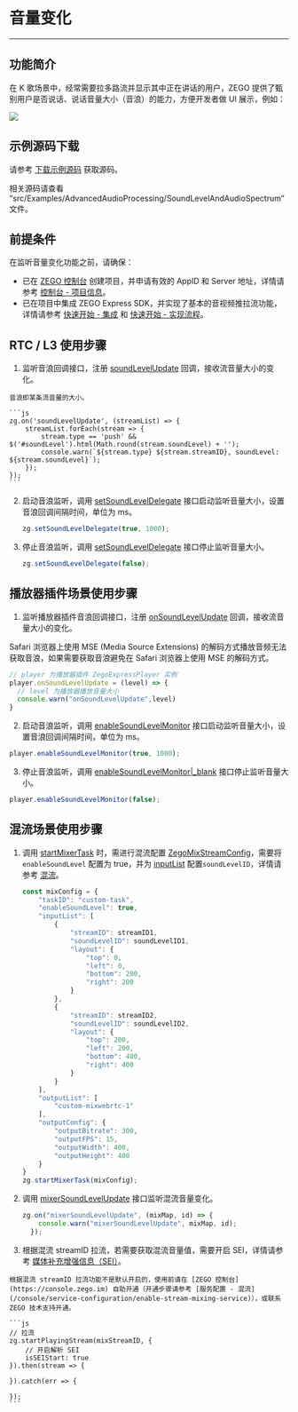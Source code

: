 # 音量变化

- - -

## 功能简介

在 K 歌场景中，经常需要拉多路流并显示其中正在讲话的用户，ZEGO 提供了甄别用户是否说话、说话音量大小（音浪）的能力，方便开发者做 UI 展示，例如：

<Frame width="512" height="auto" caption=""><img src="https://doc-media.zego.im/sdk-doc/Pics/Android/ZegoLiveRoom/SoundLevel.png" /></Frame>

## 示例源码下载

请参考 [下载示例源码](https://doc-zh.zego.im/article/16051) 获取源码。

相关源码请查看 “src/Examples/AdvancedAudioProcessing/SoundLevelAndAudioSpectrum” 文件。

## 前提条件

在监听音量变化功能之前，请确保：

- 已在 [ZEGO 控制台](https://console.zego.im) 创建项目，并申请有效的 AppID 和 Server 地址，详情请参考 [控制台 - 项目信息](/console/project-info)。
- 已在项目中集成 ZEGO Express SDK，并实现了基本的音视频推拉流功能，详情请参考 [快速开始 - 集成](https://doc-zh.zego.im/article/199) 和 [快速开始 - 实现流程](https://doc-zh.zego.im/article/7638)。


## RTC / L3 使用步骤

1. 监听音浪回调接口，注册 [soundLevelUpdate](https://doc-zh.zego.im/article/api?doc=Express_Video_SDK_API~javascript_web~interface~ZegoRTCEvent#sound-level-update) 回调，接收流音量大小的变化。

<Note title="说明">


    音浪即某条流音量的大小。

</Note>



    ```js
    zg.on('soundLevelUpdate', (streamList) => {
        streamList.forEach(stream => {
            stream.type == 'push' && $('#soundLevel').html(Math.round(stream.soundLevel) + '');
            console.warn(`${stream.type} ${stream.streamID}, soundLevel: ${stream.soundLevel}`);
        });
    });
    ```


2. 启动音浪监听，调用 [setSoundLevelDelegate](https://doc-zh.zego.im/article/api?doc=Express_Video_SDK_API~javascript_web~class~ZegoExpressEngine#set-sound-level-delegate) 接口启动监听音量大小，设置音浪回调间隔时间，单位为 ms。

    ```javascript
    zg.setSoundLevelDelegate(true, 1000);
    ```

3. 停止音浪监听，调用 [setSoundLevelDelegate](https://doc-zh.zego.im/article/api?doc=Express_Video_SDK_API~javascript_web~class~ZegoExpressEngine#set-sound-level-delegate) 接口停止监听音量大小。

    ```javascript
    zg.setSoundLevelDelegate(false);
    ```

## 播放器插件场景使用步骤

1. 监听播放器插件音浪回调接口，注册 [onSoundLevelUpdate](https://doc-zh.zego.im/article/api?doc=Express_Video_SDK_API~javascript_web~class~ZegoExpressPlayer#on-sound-level-update) 回调，接收流音量大小的变化。

<Warning title="注意">

Safari 浏览器上使用 MSE (Media Source Extensions) 的解码方式播放音频无法获取音浪，如果需要获取音浪避免在 Safari 浏览器上使用 MSE 的解码方式。

</Warning>

```js
// player 为播放器插件 ZegoExpressPlayer 实例
player.onSoundLevelUpdate = (level) => {
  // level 为播放器播放音量大小
  console.warn("onSoundLevelUpdate",level)
}
```

2. 启动音浪监听，调用 [enableSoundLevelMonitor](https://doc-zh.zego.im/article/api?doc=Express_Video_SDK_API~javascript_web~class~ZegoExpressPlayer#enable-sound-level-monitor) 接口启动监听音量大小，设置音浪回调间隔时间，单位为 ms。

```js
player.enableSoundLevelMonitor(true, 1000);
```

3. 停止音浪监听，调用 [enableSoundLevelMonitor|_blank](https://doc-zh.zego.im/article/api?doc=Express_Video_SDK_API~javascript_web~class~ZegoExpressPlayer#enable-sound-level-monitor) 接口停止监听音量大小。

```js
player.enableSoundLevelMonitor(false);
```

## 混流场景使用步骤

1. 调用 [startMixerTask](https://doc-zh.zego.im/article/api?doc=Express_Video_SDK_API~javascript_web~class~ZegoExpressEngine#start-mixer-task) 时，需进行混流配置 [ZegoMixStreamConfig](https://doc-zh.zego.im/article/api?doc=Express_Video_SDK_API~javascript_web~interface~ZegoMixStreamConfig)，需要将 `enableSoundLevel` 配置为 true，并为 [inputList](https://doc-zh.zego.im/article/api?doc=Express_Video_SDK_API~javascript_web~interface~ZegoMixStreamConfig#input-list) 配置`soundLevelID`，详情请参考 [混流](https://doc-zh.zego.im/article/16061)。
    ```js
    const mixConfig = {
        "taskID": "custom-task",
        "enableSoundLevel": true,
        "inputList": [
            {
                "streamID": streamID1,
                "soundLevelID": soundLevelID1,
                "layout": {
                    "top": 0,
                    "left": 0,
                    "bottom": 200,
                    "right": 200
                }
            },
            {
                "streamID": streamID2,
                "soundLevelID": soundLevelID2,
                "layout": {
                    "top": 200,
                    "left": 200,
                    "bottom": 400,
                    "right": 400
                }
            }
        ],
        "outputList": [
            "custom-mixwebrtc-1"
        ],
        "outputConfig": {
            "outputBitrate": 300,
            "outputFPS": 15,
            "outputWidth": 400,
            "outputHeight": 400
        }
    }
    zg.startMixerTask(mixConfig);
    ```
2. 调用 [mixerSoundLevelUpdate](https://doc-zh.zego.im/article/api?doc=Express_Video_SDK_API~javascript_web~interface~ZegoRTCEvent#mixer-sound-level-update) 接口监听混流音量变化。
    ```js
    zg.on("mixerSoundLevelUpdate", (mixMap, id) => {
        console.warn("mixerSoundLevelUpdate", mixMap, id);
      });
    ```
3. 根据混流 streamID 拉流，若需要获取混流音量值，需要开启 SEI，详情请参考 [媒体补充增强信息（SEI）](https://doc-zh.zego.im/)。

<Warning title="注意">

    根据混流 streamID 拉流功能不是默认开启的，使用前请在 [ZEGO 控制台](https://console.zego.im) 自助开通（开通步骤请参考 [服务配置 - 混流](/console/service-configuration/enable-stream-mixing-service)），或联系 ZEGO 技术支持开通。

</Warning>



    ```js
    // 拉流
    zg.startPlayingStream(mixStreamID, {
        // 开启解析 SEI
        isSEIStart: true
    }).then(stream => {

    }).catch(err => {

    });
    ```

<Content />

